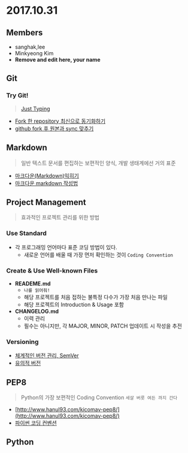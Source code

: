 # 2017.10.31

## Members
- sanghak,lee
- Minkyeong Kim
- **Remove and edit here, your name**


## Git
### Try Git!
> [Just Typing](https://try.github.io/levels/1/challenges/1)

- [Fork 한 repository 최신으로 동기화하기](https://json.postype.com/post/210431)
- [github fork 후 원본과 sync 맞추기](http://fronteer.kr/bbs/view/188)

## Markdown
> 일반 텍스트 문서를 편집하는 보편적인 양식, 개발 생태계에선 거의 표준

- [마크다운(Markdown)익히기](http://sergeswin.com/1013)
- [마크다운 markdown 작성법](https://gist.github.com/ihoneymon/652be052a0727ad59601)


## Project Management
> 효과적인 프로젝트 관리를 위한 방법

### Use Standard
- 각 프로그래밍 언어마다 표준 코딩 방법이 있다.
    - 새로운 언어를 배울 때 가장 먼저 확인하는 것이 `Coding Convention`

### Create & Use Well-known Files
- **READEME.md**
    - `나를 읽어줘!`
    - 해당 프로젝트를 처음 접하는 불특정 다수가 가장 처음 만나는 파일
    - 해당 프로젝트의 Introduction & Usage 포함
- **CHANGELOG.md**
    - 이력 관리
    - 필수는 아니지만, 각 MAJOR, MINOR, PATCH 업데이트 시 작성을 추전

### Versioning
- [체계적인 버전 관리, SemVer](http://han41858.tistory.com/22)
- [유의적 버전](http://semver.org/lang/ko/)


## PEP8
> Python의 가장 보편적인 Coding Convention
> `세살 버릇 여든 까지 간다`

- [http://www.hanul93.com/kicomav-pep8/](http://www.hanul93.com/kicomav-pep8/)
- [파이썬 코딩 컨벤션](https://spoqa.github.io/2012/08/03/about-python-coding-convention.html)


## Python

